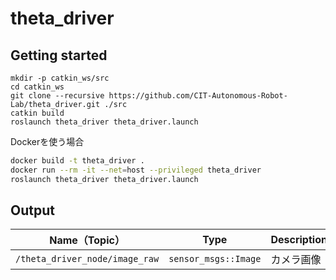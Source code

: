 # theta_driver

## Getting started
```
mkdir -p catkin_ws/src
cd catkin_ws
git clone --recursive https://github.com/CIT-Autonomous-Robot-Lab/theta_driver.git ./src
catkin build
roslaunch theta_driver theta_driver.launch
```


Dockerを使う場合
```bash
docker build -t theta_driver .
docker run --rm -it --net=host --privileged theta_driver
roslaunch theta_driver theta_driver.launch
```
  


## Output

| **Name（Topic）**        | **Type**                                 | **Description**                                      | 
| -------------------- | ------------------------------------ | ------------------------------------------------ | 
| `/theta_driver_node/image_raw`      | `sensor_msgs::Image`         | カメラ画像| 
